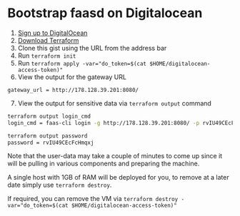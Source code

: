 # Bootstrap faasd on Digitalocean

1) [Sign up to DigitalOcean](https://www.digitalocean.com/?refcode=2962aa9e56a1&utm_campaign=Referral_Invite&utm_medium=Referral_Program&utm_source=CopyPaste)
2) [Download Terraform](https://www.terraform.io)
3) Clone this gist using the URL from the address bar
4) Run `terraform init`
5) Run `terraform apply -var="do_token=$(cat $HOME/digitalocean-access-token)"`
6) View the output for the gateway URL

```
gateway_url = http://178.128.39.201:8080/
```
7) View the output for sensitive data via `terraform output` command

```bash
terraform output login_cmd
login_cmd = faas-cli login -g http://178.128.39.201:8080/ -p rvIU49CEcFcHmqxj

terraform output password
password = rvIU49CEcFcHmqxj
```

Note that the user-data may take a couple of minutes to come up since it will be pulling in various components and preparing the machine.

A single host with 1GB of RAM will be deployed for you, to remove at a later date simply use `terraform destroy`.

If required, you can remove the VM via `terraform destroy -var="do_token=$(cat $HOME/digitalocean-access-token)"`
